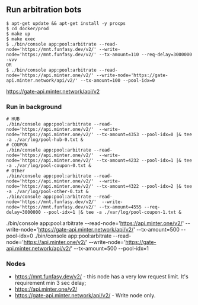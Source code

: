 ## Run arbitration bots

```
$ apt-get update && apt-get install -y procps
$ cd docker/prod
$ make up
$ make exec
$ ./bin/console app:pool:arbitrate --read-node='https://mnt.funfasy.dev/v2/' --write-node='https://mnt.funfasy.dev/v2/' --tx-amount=110 --req-delay=3000000 -vvv
OR
$ ./bin/console app:pool:arbitrate --read-node='https://api.minter.one/v2/' --write-node='https://gate-api.minter.network/api/v2/' --tx-amount=100 --pool-idx=0
```

https://gate-api.minter.network/api/v2

### Run in background

```
# HUB
./bin/console app:pool:arbitrate --read-node='https://api.minter.one/v2/'  --write-node='https://api.minter.one/v2/' --tx-amount=4353 --pool-idx=0 |& tee -a ./var/log/pool-hub-0.txt &
# COUPON
./bin/console app:pool:arbitrate --read-node='https://api.minter.one/v2/'  --write-node='https://api.minter.one/v2/' --tx-amount=4232 --pool-idx=1 |& tee -a ./var/log/pool-coupon-0.txt &
# Other
./bin/console app:pool:arbitrate --read-node='https://api.minter.one/v2/'  --write-node='https://api.minter.one/v2/' --tx-amount=4322 --pool-idx=2 |& tee -a ./var/log/pool-other-0.txt &
./bin/console app:pool:arbitrate --read-node='https://mnt.funfasy.dev/v2/'  --write-node='https://mnt.funfasy.dev/v2/' --tx-amount=4555 --req-delay=3000000 --pool-idx=1 |& tee -a ./var/log/pool-coupon-1.txt &

```
./bin/console app:pool:arbitrate --read-node='https://api.minter.one/v2/' --write-node='https://gate-api.minter.network/api/v2/' --tx-amount=500 --pool-idx=0
./bin/console app:pool:arbitrate --read-node='https://api.minter.one/v2/' --write-node='https://gate-api.minter.network/api/v2/' --tx-amount=500 --pool-idx=1


### Nodes

* https://mnt.funfasy.dev/v2/ - this node has a very low request limit. It's requirement min 3 sec delay;
* https://api.minter.one/v2/
* https://gate-api.minter.network/api/v2/ - Write node only.
